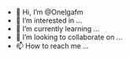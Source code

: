 - 👋 Hi, I’m @Onelgafm
- 👀 I’m interested in ...
- 🌱 I’m currently learning ...
- 💞️ I’m looking to collaborate on ...
- 📫 How to reach me ...

<!---
Onelgafm/Onelgafm is a ✨ special ✨ repository because its `README.md` (this file) appears on your GitHub profile.
You can click the Preview link to take a look at your changes.
--->

